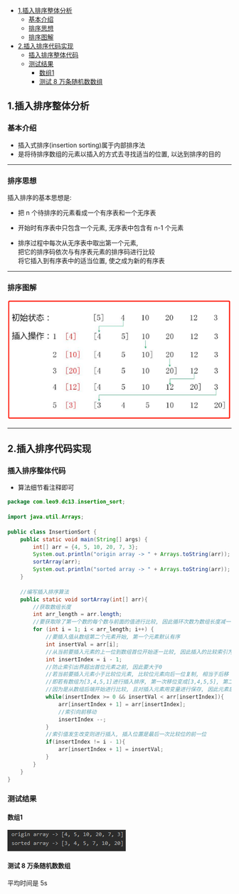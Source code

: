 <!-- TOC -->

- [1.插入排序整体分析](#1插入排序整体分析)
  - [基本介绍](#基本介绍)
  - [排序思想](#排序思想)
  - [排序图解](#排序图解)
- [2.插入排序代码实现](#2插入排序代码实现)
  - [插入排序整体代码](#插入排序整体代码)
  - [测试结果](#测试结果)
    - [数组1](#数组1)
    - [测试 8 万条随机数数组](#测试-8-万条随机数数组)

<!-- /TOC -->

## 1.插入排序整体分析
### 基本介绍
- 插入式排序(insertion sorting)属于内部排序法 
- 是将待排序数组的元素以插入的方式去寻找适当的位置, 以达到排序的目的

****
### 排序思想
插入排序的基本思想是:  
- 把 n 个待排序的元素看成一个有序表和一个无序表

- 开始时有序表中只包含一个元素, 无序表中包含有 n-1 个元素

- 排序过程中每次从无序表中取出第一个元素,  
  把它的排序码依次与有序表元素的排序码进行比较  
  将它插入到有序表中的适当位置, 使之成为新的有序表

****
### 排序图解
![插入排序图解](../99.images/2020-05-13-17-09-10.png)

****
## 2.插入排序代码实现
### 插入排序整体代码
- 算法细节看注释即可
```java
package com.leo9.dc13.insertion_sort;

import java.util.Arrays;

public class InsertionSort {
    public static void main(String[] args) {
        int[] arr = {4, 5, 10, 20, 7, 3};
        System.out.println("origin array -> " + Arrays.toString(arr));
        sortArray(arr);
        System.out.println("sorted array -> " + Arrays.toString(arr));
    }

    //编写插入排序算法
    public static void sortArray(int[] arr){
        //获取数组长度
        int arr_length = arr.length;
        //要获取除了第一个数的每个数与前面的值进行比较, 因此循环次数为数组长度减一
        for (int i = 1; i < arr_length; i++) {
            //要插入值从数组第二个元素开始, 第一个元素默认有序
            int insertVal = arr[i];
            //从当前要插入元素的上一位到数组首位开始逐一比较, 因此插入的比较索引为当前插入值索引减一
            int insertIndex = i - 1;
            //防止索引出界超出首位元素之前, 因此要大于0
            //若当前要插入元素小于比较位元素, 比较位元素向后一位复制, 相当于后移
            //即若有数组为[3,4,5,1]进行插入排序, 第一次移位变成[3,4,5,5], 第二次移位变成[3,4,4,5], 第三次移位是[3,3,4,5], 插入位置是最后一次比较位的前一位, 当前最后一位是-1, 前一位则是0
            //因为是从数组后端开始进行比较, 且对插入元素用变量进行保存, 因此元素后移并不会导致元素缺失.
            while(insertIndex >= 0 && insertVal < arr[insertIndex]){
                arr[insertIndex + 1] = arr[insertIndex];
                //索引向前移动
                insertIndex --;
            }
            //索引值发生改变则进行插入, 插入位置是最后一次比较位的前一位
            if(insertIndex != i - 1){
                arr[insertIndex + 1] = insertVal;
            }
        }
    }
}

```

### 测试结果
#### 数组1
![Array1](../99.images/2020-05-14-09-16-15.png)

#### 测试 8 万条随机数数组
平均时间是 5s
